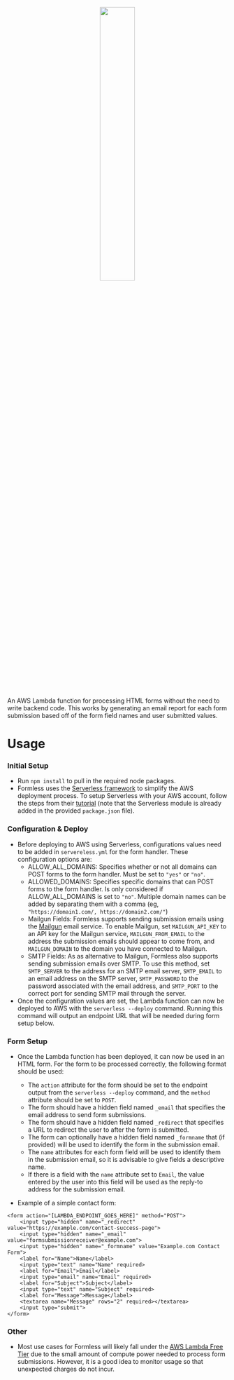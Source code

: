<p align="center">
    <img src="https://zumbro.me/assets/images/FormlessLogo.png" width="40%;" style="margin: 0 auto;">
</p>

An AWS Lambda function for processing HTML forms without the need to write backend code. This works by generating an email report for each form submission based off of the form field names and user submitted values.

# Usage
### Initial Setup
- Run ```npm install``` to pull in the required node packages.
- Formless uses the [Serverless framework](https://serverless.com/) to simplify the AWS deployment process. To setup Serverless with your AWS account, follow the steps from their [tutorial](https://serverless.com/framework/docs/providers/aws/guide/credentials/) (note that the Serverless module is already added in the provided ```package.json``` file).

### Configuration & Deploy
- Before deploying to AWS using Serverless, configurations values need to be added in ```servereless.yml``` for the form handler. These configuration options are:
    - ALLOW_ALL_DOMAINS: Specifies whether or not all domains can POST forms to the form handler. Must be set to ```"yes"``` or ```"no"```.
    - ALLOWED_DOMAINS: Specifies specific domains that can POST forms to the form handler. Is only considered if ALLOW_ALL_DOMAINS is set to ```"no"```. Multiple domain names can be added by separating them with a comma (eg, ```"https://domain1.com/, https://domain2.com/"```)
    - Mailgun Fields: Formless supports sending submission emails using the [Mailgun](https://www.mailgun.com/) email service. To enable Mailgun, set ```MAILGUN_API_KEY``` to an API key for the Mailgun service, ```MAILGUN_FROM_EMAIL``` to the address the submission emails should appear to come from, and ```MAILGUN_DOMAIN``` to the domain you have connected to Mailgun.
    - SMTP Fields: As as alternative to Mailgun, Formless also supports sending submission emails over SMTP. To use this method, set ```SMTP_SERVER``` to the address for an SMTP email server, ```SMTP_EMAIL``` to an email address on the SMTP server, ```SMTP_PASSWORD``` to the password associated with the email address, and ```SMTP_PORT``` to the correct port for sending SMTP mail through the server.
-   Once the configuration values are set, the Lambda function can now be deployed to AWS with the ```serverless --deploy``` command. Running this command will output an endpoint URL that will be needed during form setup below.

### Form Setup
- Once the Lambda function has been deployed, it can now be used in an HTML form. For the form to be processed correctly, the following format should be used:
    - The ```action``` attribute for the form should be set to the endpoint output from the ```serverless --deploy``` command, and the ```method``` attribute should be set to ```POST```.
    - The form should have a hidden field named ```_email``` that specifies the email address to send form submissions.
    - The form should have a hidden field named ```_redirect``` that specifies a URL to redirect the user to after the form is submitted.
    - The form can optionally have a hidden field named ```_formname``` that (if provided) will be used to identify the form in the submission email.
    - The ```name``` attributes for each form field will be used to identify them in the submission email, so it is advisable to give fields a descriptive name.
    - If there is a field with the ```name``` attribute set to ```Email```, the value entered by the user into this field will be used as the reply-to address for the submission email.

- Example of a simple contact form:

```
<form action="[LAMBDA_ENDPOINT_GOES_HERE]" method="POST">
    <input type="hidden" name="_redirect" value="https://example.com/contact-success-page">
    <input type="hidden" name="_email" value="formsubmissionreceiver@example.com">
    <input type="hidden" name="_formname" value="Example.com Contact Form">
    <label for="Name">Name</label>
    <input type="text" name="Name" required>
    <label for="Email">Email</label>
    <input type="email" name="Email" required>
    <label for="Subject">Subject</label>
    <input type="text" name="Subject" required>
    <label for="Message">Message</label>
    <textarea name="Message" rows="2" required></textarea>
    <input type="submit">
</form>
```

### Other
- Most use cases for Formless will likely fall under the [AWS Lambda Free Tier](https://aws.amazon.com/lambda/pricing/) due to the small amount of compute power needed to process form submissions. However, it is a good idea to monitor usage so that unexpected charges do not incur.